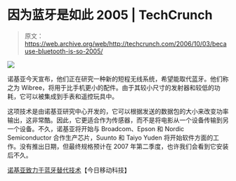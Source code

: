 # 因为蓝牙是如此 2005 | TechCrunch

> 原文：<https://web.archive.org/web/http://techcrunch.com/2006/10/03/because-bluetooth-is-so-2005/>

![](img/f320057c761b577618ce3d5312a2b34c.png)

诺基亚今天宣布，他们正在研究一种新的短程无线系统，希望能取代蓝牙。他们称之为 Wibree，将用于比手机更小的配件。由于其较小尺寸的发射器和较低的功耗，它可以被集成到手表和遥控玩具中。

这项技术是由诺基亚研究中心开发的，它可以根据发送的数据包的大小来改变功率输出，这非常酷。因此，它更适合作为传感器，而不是将电影从一个设备传输到另一个设备。不久，诺基亚将开始与 Broadcom、Epson 和 Nordic Semiconductor 合作生产芯片，Suunto 和 Taiyo Yuden 将开始软件方面的工作。没有推出日期，但最终规格预计在 2007 年第二季度，也许我们会看到它安装后不久。

[诺基亚致力于蓝牙替代技术](https://web.archive.org/web/20140207221345/http://www.mobile-tech-today.com/story.xhtml?story_id=46700)【今日移动科技】